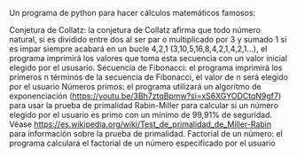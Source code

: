 Un programa de python para hacer cálculos matemáticos famosos:

Conjetura de Collatz: la conjetura de Collatz afirma que todo número natural, si es dividido entre dos al ser par o multiplicado por 3 y sumado 1 si es impar siempre acabará en un bucle 4,2,1 (3,10,5,16,8,4,2,1,4,2,1...), el programa imprimirá los valores que toma esta secuencia con un valor inicial elegido por el ususario.
Secuencia de Fibonacci: el programa imprimirá los primeros n términos de la secuencia de Fibonacci, el valor de n será elegido por el usuario
Números primos: el programa utilizará un algoritmo de exponenciación (https://youtu.be/3Bh7ztqBpmw?si=xS6XGYODCtqN9gf7) para usar la prueba de primalidad Rabin-Miller para calcular si un número elegido por el usuario es primo con un mínimo de 99,91% de seguridad. Véase https://es.wikipedia.org/wiki/Test_de_primalidad_de_Miller-Rabin para información sobre la prueba de primalidad.
Factorial de un número: el programa calculará el factorial de un número especificado por el usuario

